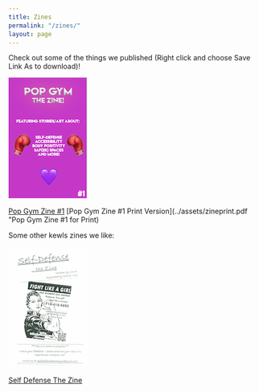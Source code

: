 ```yaml
---
title: Zines
permalink: "/zines/"
layout: page
---
```


Check out some of the things we published (Right click and choose Save Link As to download)!

![Pop Gym Zine 1](/assets/zine.png)

[Pop Gym Zine #1](../assets/zinesit.pdf "Pop Gym Zine #1")
[Pop Gym Zine #1 Print Version](../assets/zineprint.pdf "Pop Gym Zine #1 for Print)

Some other kewls zines we like:

![Self Defense The Zine](/assets/wsdzine.png)

[Self Defense The Zine](../assets/WSDZine.pdf "Self Defense The Zine")

